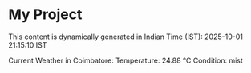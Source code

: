 # My Project

This content is dynamically generated in Indian Time (IST): 2025-10-01 21:15:10 IST


Current Weather in Coimbatore:
Temperature: 24.88 °C
Condition: mist
